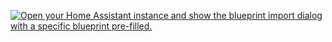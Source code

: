 [![Open your Home Assistant instance and show the blueprint import dialog with a specific blueprint pre-filled.](https://my.home-assistant.io/badges/blueprint_import.svg)](https://my.home-assistant.io/redirect/blueprint_import/?blueprint_url=https%3A%2F%2Fraw.githubusercontent.com%2Fdinki%2FView-Assist%2Frefs%2Fheads%2Fviewassist-integrationprep%2FView_Assist_custom_sentences%2FList_Management%2Fblueprint-listmanagement.yaml)
